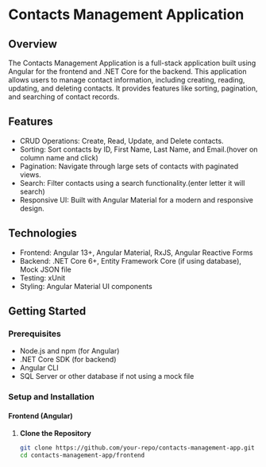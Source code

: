 # Contacts Management Application

## Overview

The Contacts Management Application is a full-stack application built using Angular for the frontend and .NET Core for the backend. This application allows users to manage contact information, including creating, reading, updating, and deleting contacts. It provides features like sorting, pagination, and searching of contact records.

## Features

- CRUD Operations: Create, Read, Update, and Delete contacts.
- Sorting: Sort contacts by ID, First Name, Last Name, and Email.(hover on column name and click)
- Pagination: Navigate through large sets of contacts with paginated views.
- Search: Filter contacts using a search functionality.(enter letter it will search)
- Responsive UI: Built with Angular Material for a modern and responsive design.

## Technologies

- Frontend: Angular 13+, Angular Material, RxJS, Angular Reactive Forms
- Backend: .NET Core 6+, Entity Framework Core (if using database), Mock JSON file
- Testing:  xUnit
- Styling: Angular Material UI components

## Getting Started

### Prerequisites

- Node.js and npm (for Angular)
- .NET Core SDK (for backend)
- Angular CLI
- SQL Server or other database if not using a mock file

### Setup and Installation

#### Frontend (Angular)

1. **Clone the Repository**

   ```bash
   git clone https://github.com/your-repo/contacts-management-app.git
   cd contacts-management-app/frontend
